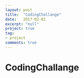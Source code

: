 ```yaml
---
layout: post
title:  "CodingChallange"
date:   2017-02-02
excerpt: "null"
project: true
tag:
- project
comments: true
---
```

# CodingChallange